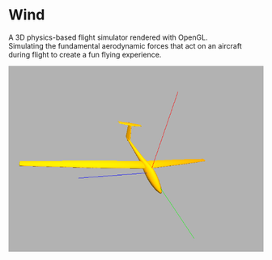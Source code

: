 # Wind
A 3D physics-based flight simulator rendered with OpenGL. \
Simulating the fundamental aerodynamic forces that act on an aircraft during flight to create a fun flying experience.

![a screenshot of the current state of the sim](resources/screenshots/glider-poster.png)
